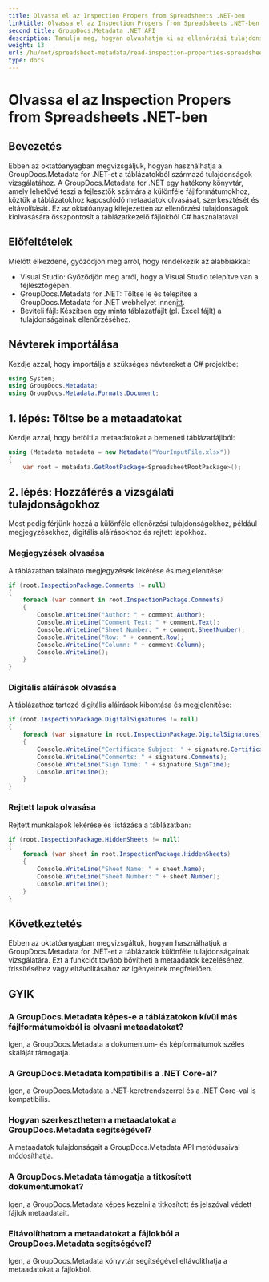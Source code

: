 ```yaml
---
title: Olvassa el az Inspection Propers from Spreadsheets .NET-ben
linktitle: Olvassa el az Inspection Propers from Spreadsheets .NET-ben
second_title: GroupDocs.Metadata .NET API
description: Tanulja meg, hogyan olvashatja ki az ellenőrzési tulajdonságokat táblázatokból a GroupDocs.Metadata for .NET használatával. Könnyedén hozzáférhet a megjegyzésekhez, digitális aláírásokhoz és rejtett lapokhoz.
weight: 13
url: /hu/net/spreadsheet-metadata/read-inspection-properties-spreadsheets/
type: docs
---
```

# Olvassa el az Inspection Propers from Spreadsheets .NET-ben

## Bevezetés
Ebben az oktatóanyagban megvizsgáljuk, hogyan használhatja a GroupDocs.Metadata for .NET-et a táblázatokból származó tulajdonságok vizsgálatához. A GroupDocs.Metadata for .NET egy hatékony könyvtár, amely lehetővé teszi a fejlesztők számára a különféle fájlformátumokhoz, köztük a táblázatokhoz kapcsolódó metaadatok olvasását, szerkesztését és eltávolítását. Ez az oktatóanyag kifejezetten az ellenőrzési tulajdonságok kiolvasására összpontosít a táblázatkezelő fájlokból C# használatával.
## Előfeltételek
Mielőtt elkezdené, győződjön meg arról, hogy rendelkezik az alábbiakkal:
- Visual Studio: Győződjön meg arról, hogy a Visual Studio telepítve van a fejlesztőgépen.
-  GroupDocs.Metadata for .NET: Töltse le és telepítse a GroupDocs.Metadata for .NET webhelyet innen[itt](https://releases.groupdocs.com/metadata/net/).
- Beviteli fájl: Készítsen egy minta táblázatfájlt (pl. Excel fájlt) a tulajdonságainak ellenőrzéséhez.

## Névterek importálása
Kezdje azzal, hogy importálja a szükséges névtereket a C# projektbe:
```csharp
using System;
using GroupDocs.Metadata;
using GroupDocs.Metadata.Formats.Document;
```
## 1. lépés: Töltse be a metaadatokat
Kezdje azzal, hogy betölti a metaadatokat a bemeneti táblázatfájlból:
```csharp
using (Metadata metadata = new Metadata("YourInputFile.xlsx"))
{
    var root = metadata.GetRootPackage<SpreadsheetRootPackage>();
```
## 2. lépés: Hozzáférés a vizsgálati tulajdonságokhoz
Most pedig férjünk hozzá a különféle ellenőrzési tulajdonságokhoz, például megjegyzésekhez, digitális aláírásokhoz és rejtett lapokhoz.
### Megjegyzések olvasása
A táblázatban található megjegyzések lekérése és megjelenítése:
```csharp
if (root.InspectionPackage.Comments != null)
{
    foreach (var comment in root.InspectionPackage.Comments)
    {
        Console.WriteLine("Author: " + comment.Author);
        Console.WriteLine("Comment Text: " + comment.Text);
        Console.WriteLine("Sheet Number: " + comment.SheetNumber);
        Console.WriteLine("Row: " + comment.Row);
        Console.WriteLine("Column: " + comment.Column);
        Console.WriteLine();
    }
}
```
### Digitális aláírások olvasása
A táblázathoz tartozó digitális aláírások kibontása és megjelenítése:
```csharp
if (root.InspectionPackage.DigitalSignatures != null)
{
    foreach (var signature in root.InspectionPackage.DigitalSignatures)
    {
        Console.WriteLine("Certificate Subject: " + signature.CertificateSubject);
        Console.WriteLine("Comments: " + signature.Comments);
        Console.WriteLine("Sign Time: " + signature.SignTime);
        Console.WriteLine();
    }
}
```
### Rejtett lapok olvasása
Rejtett munkalapok lekérése és listázása a táblázatban:
```csharp
if (root.InspectionPackage.HiddenSheets != null)
{
    foreach (var sheet in root.InspectionPackage.HiddenSheets)
    {
        Console.WriteLine("Sheet Name: " + sheet.Name);
        Console.WriteLine("Sheet Number: " + sheet.Number);
        Console.WriteLine();
    }
}
```

## Következtetés
Ebben az oktatóanyagban megvizsgáltuk, hogyan használhatjuk a GroupDocs.Metadata for .NET-et a táblázatok különféle tulajdonságainak vizsgálatára. Ezt a funkciót tovább bővítheti a metaadatok kezeléséhez, frissítéséhez vagy eltávolításához az igényeinek megfelelően.

## GYIK
### A GroupDocs.Metadata képes-e a táblázatokon kívül más fájlformátumokból is olvasni metaadatokat?
Igen, a GroupDocs.Metadata a dokumentum- és képformátumok széles skáláját támogatja.
### A GroupDocs.Metadata kompatibilis a .NET Core-al?
Igen, a GroupDocs.Metadata a .NET-keretrendszerrel és a .NET Core-val is kompatibilis.
### Hogyan szerkeszthetem a metaadatokat a GroupDocs.Metadata segítségével?
A metaadatok tulajdonságait a GroupDocs.Metadata API metódusaival módosíthatja.
### A GroupDocs.Metadata támogatja a titkosított dokumentumokat?
Igen, a GroupDocs.Metadata képes kezelni a titkosított és jelszóval védett fájlok metaadatait.
### Eltávolíthatom a metaadatokat a fájlokból a GroupDocs.Metadata segítségével?
Igen, a GroupDocs.Metadata könyvtár segítségével eltávolíthatja a metaadatokat a fájlokból.